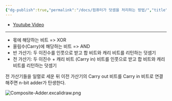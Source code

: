 ```yaml
---
{"dg-publish":true,"permalink":"/docs/컴퓨터가 덧셈을 처리하는 방법/","title":"컴퓨터가 덧셈을 처리하는 방법"}
---
```


- [Youtube Video](https://youtu.be/QcggI1BQ_T8?feature=shared)
---
- 몫에 해당하는 비트 => XOR
- 올림수(Carry)에 해당하는 비트 => AND
- 반 가산기: 두 이진수를 인풋으로 받고 합 비트와 캐리 비트를 리턴하는 덧셈기
- 전 가산기: 두 이진수 + 캐리 비트 (Carry in) 비트를 인풋으로 받고 합 비트와 캐리 비트를 리턴하는 덧셈기

전 가산기들을 일렬로 세운 뒤 이전 가산기의 Carry out 비트를 Carry in 비트로 연결해주면 n-bit adder가 탄생한다.

![Composite-Adder.excalidraw.png](/img/user/docs/Excalidraw/Composite-Adder.excalidraw.png)

